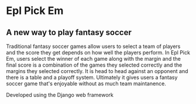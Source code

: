 # Epl Pick Em

## A new way to play fantasy soccer
Traditional fantasy soccer games allow users to select a team of players and the score they get depends on how well the players perform.
In Epl Pick Em,  users select the winner of each game along with the margin and the final score is a combination of the games they selected correctly and the margins they selected correctly.  It is head to head against an opponent and there is a table and a playoff system.  Ultimately it gives users a fantasy soccer game that's enjoyable without as much team maintanence.

Developed using the Django web framework

